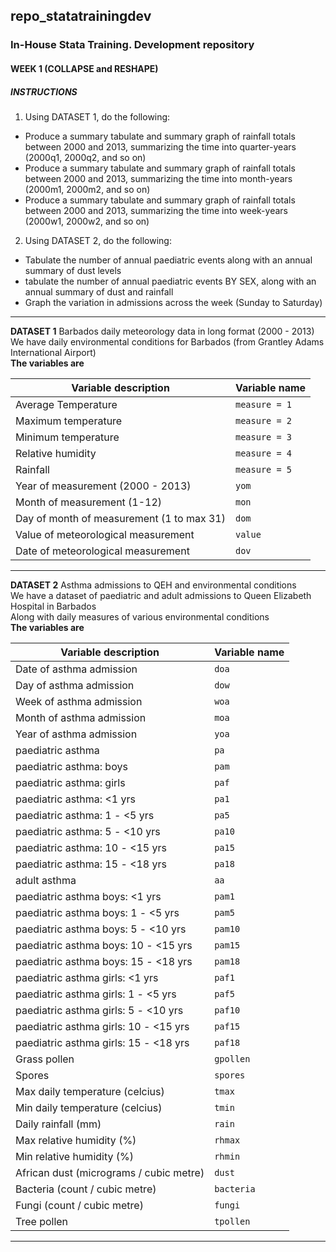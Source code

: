 ## repo_statatrainingdev
### In-House Stata Training. Development repository

#### WEEK 1 (COLLAPSE and RESHAPE)
##### INSTRUCTIONS

1. Using DATASET 1, do the following:<br/>
  - Produce a summary tabulate and summary graph of rainfall totals between 2000 and 2013,
      summarizing the time into quarter-years (2000q1, 2000q2, and so on)
  - Produce a summary tabulate and summary graph of rainfall totals between 2000 and 2013,
      summarizing the time into month-years (2000m1, 2000m2, and so on)
  - Produce a summary tabulate and summary graph of rainfall totals between 2000 and 2013,
      summarizing the time into week-years (2000w1, 2000w2, and so on)

2. Using DATASET 2, do the following:<br/>
  - Tabulate the number of annual paediatric events along with an annual summary of dust levels
  - tabulate the number of annual paediatric events BY SEX, along with an annual summary of
      dust and rainfall
  - Graph the variation in admissions across the week (Sunday to Saturday)

___  
**DATASET 1** Barbados daily meteorology data in long format (2000 - 2013)  
We have daily environmental conditions for Barbados (from Grantley Adams International Airport)  
**The variables are**  

|Variable description|Variable name|
|---|---|
|Average Temperature |`measure = 1`|
|Maximum temperature |`measure = 2`|
|Minimum temperature |`measure = 3`|
|Relative humidity   |`measure = 4`|
|Rainfall            |`measure = 5`|
|Year of measurement (2000 - 2013)|`yom`|
|Month of measurement (1-12)|`mon`|
|Day of month of measurement (1 to max 31)|`dom`|
|Value of meteorological measurement|`value`|
|Date of meteorological measurement|`dov`|  
___

**DATASET 2** Asthma admissions to QEH and environmental conditions  
We have a dataset of paediatric and adult admissions to Queen Elizabeth Hospital in Barbados  
Along with daily measures of various environmental conditions  
**The variables are**

|Variable description|Variable name|
|---|---|
|Date of asthma admission|`doa`|
|Day of asthma admission|`dow`|
|Week of asthma admission|`woa`|
|Month of asthma admission|`moa`|
|Year of asthma admission|`yoa`|
|paediatric asthma|`pa`|
|paediatric asthma: boys|`pam`|
|paediatric asthma: girls|`paf`|
|paediatric asthma: <1 yrs|`pa1`|
|paediatric asthma: 1 - <5 yrs|`pa5`|
|paediatric asthma: 5 - <10 yrs|`pa10`|
|paediatric asthma: 10 - <15 yrs|`pa15`|
|paediatric asthma: 15 - <18 yrs|`pa18`|
|adult asthma|`aa`|
|paediatric asthma boys: <1 yrs|`pam1`|
|paediatric asthma boys: 1 - <5 yrs|`pam5`|
|paediatric asthma boys: 5 - <10 yrs|`pam10`|
|paediatric asthma boys: 10 - <15 yrs|`pam15`|
|paediatric asthma boys: 15 - <18 yrs|`pam18`|
|paediatric asthma girls: <1 yrs|`paf1`|
|paediatric asthma girls: 1 - <5 yrs|`paf5`|
|paediatric asthma girls: 5 - <10 yrs|`paf10`|
|paediatric asthma girls: 10 - <15 yrs|`paf15`|
|paediatric asthma girls: 15 - <18 yrs|`paf18`|
|Grass pollen|`gpollen`|
|Spores|`spores`|
|Max daily temperature (celcius)|`tmax`|
|Min daily temperature (celcius)|`tmin`|
|Daily rainfall (mm)|`rain`|
|Max relative humidity (%)|`rhmax`|
|Min relative humidity (%)|`rhmin`|
|African dust (micrograms / cubic metre)|`dust`|
|Bacteria (count / cubic metre)|`bacteria`|
|Fungi (count / cubic metre)|`fungi`|
|Tree pollen|`tpollen`|
___
